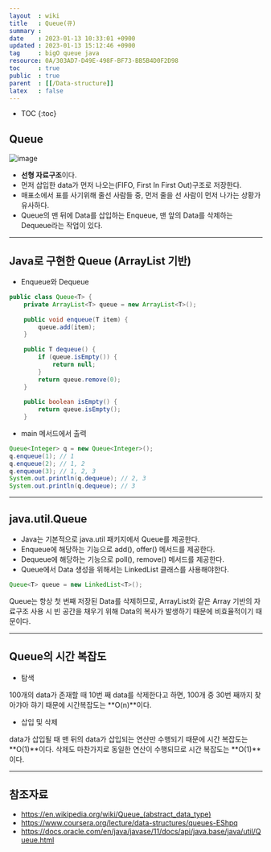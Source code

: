 ```yaml
---
layout  : wiki
title   : Queue(큐) 
summary : 
date    : 2023-01-13 10:33:01 +0900
updated : 2023-01-13 15:12:46 +0900
tag     : bigO queue java
resource: 0A/303AD7-D49E-498F-BF73-BB5B4D0F2D98
toc     : true
public  : true
parent  : [[/Data-structure]]
latex   : false
---
```

* TOC
{:toc}

## Queue
![image](https://upload.wikimedia.org/wikipedia/commons/thumb/5/52/Data_Queue.svg/440px-Data_Queue.svg.png)

- **선형 자료구조**이다. 
- 먼저 삽입한 data가 먼저 나오는(FIFO, First In First Out)구조로 저장한다.
- 매표소에서 표를 사기위해 줄선 사람들 중, 먼저 줄을 선 사람이 먼저 나가는 상황가 유사하다.
- Queue의 맨 뒤에 Data를 삽입하는 Enqueue, 맨 앞의 Data를 삭제하는 Dequeue라는 작업이 있다.

---

## Java로 구현한 Queue (ArrayList 기반)

- Enqueue와 Dequeue
```java
public class Queue<T> {
    private ArrayList<T> queue = new ArrayList<T>();
    
    public void enqueue(T item) {
        queue.add(item);
    }
    
    public T dequeue() {
        if (queue.isEmpty()) {
            return null;
        }
        return queue.remove(0);
    }
    
    public boolean isEmpty() {
        return queue.isEmpty();
    }
```

- main 메서드에서 출력
```java
Queue<Integer> q = new Queue<Integer>();
q.enqueue(1); // 1
q.enqueue(2); // 1, 2
q.enqueue(3); // 1, 2, 3
System.out.println(q.dequeue); // 2, 3
System.out.println(q.dequeue); // 3
```

---

## java.util.Queue
- Java는 기본적으로 java.util 패키지에서 Queue를 제공한다.
- Enqueue에 해당하는 기능으로 add(), offer() 메서드를 제공한다.
- Dequeue에 해당하는 기능으로 poll(), remove() 메서드를 제공한다.
- Queue에서 Data 생성을 위해서는 LinkedList 클래스를 사용해야한다.

```java
Queue<T> queue = new LinkedList<T>();
```
Queue는 항상 첫 번째 저장된 Data를 삭제하므로, ArrayList와 같은 Array 기반의 자료구조 사용 시 빈 공간을 채우기 위해 Data의 복사가 발생하기 때문에 비효율적이기 때문이다.

---

## Queue의 시간 복잡도

- 탐색

100개의 data가 존재할 때 10번 째 data를 삭제한다고 하면, 100개 중 30번 째까지 찾아갸아 햐기 때문에 시간복잡도는 **O(n)**이다.

- 삽입 및 삭제

data가 삽입될 때 맨 뒤의 data가 삽입되는 연산만 수행되기 때문에 시간 복잡도는 **O(1)**이다.
삭제도 마찬가지로 동일한 연산이 수행되므로 시간 복잡도는  **O(1)**이다.


---

## 참조자료
- https://en.wikipedia.org/wiki/Queue_(abstract_data_type)
- https://www.coursera.org/lecture/data-structures/queues-EShpq
- https://docs.oracle.com/en/java/javase/11/docs/api/java.base/java/util/Queue.html
